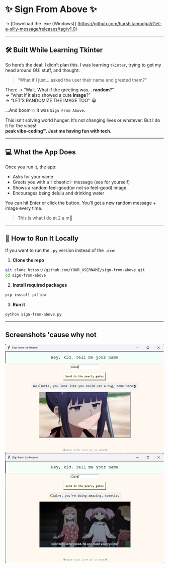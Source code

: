 

# ✨ Sign From Above ✨

→ [Download the .exe (Windows)] (https://github.com/harshitamudgal/Get-a-silly-message/releases/tag/v1.0)

---

## 🛠️ Built While Learning Tkinter

So here’s the deal: I didn’t plan this. I was learning `tkinter`, trying to get my head around GUI stuff, and thought:

> “What if I just… asked the user their name and greeted them?”

Then:
→ “Wait. What if the greeting was... **random**?”  
→ “what if it also showed a cute **image**?”  
→ “LET’S RANDOMIZE THE IMAGE TOO" 😭

...And boom 💥 it was `Sign From Above`.

This isn’t solving world hunger. It’s not changing lives or whatever. But I do it for the vibes!  
**peak vibe-coding™. Just me having fun with tech.**

---

## 💻 What the App Does

Once you run it, the app:

- Asks for your name
- Greets you with a ✨chaotic✨ message (see for yourself)
- Shows a random feel-good(or not so feel-good) image
- Encourages being delulu and drinking water

You can hit Enter or click the button. You’ll get a new random message + image every time.

> This is what I do at 2 a.m💅

---

## 🚀 How to Run It Locally 

If you want to run the `.py` version instead of the `.exe`:

1. **Clone the repo**  
```bash
git clone https://github.com/YOUR_USERNAME/sign-from-above.git
cd sign-from-above
```
2. **Install required packages**
```bash
pip install pillow
```
3. **Run it**
```bash
python sign-from-above.py
```

---
## Screenshots 'cause why not ##
![Screenshot](assets/SS1.png)
![Screenshot](assets/SS2.png)

